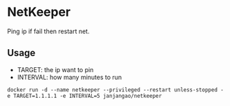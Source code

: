 # NetKeeper
Ping ip if fail then restart net.

## Usage
- TARGET: the ip want to pin
- INTERVAL: how many minutes to run 

``` shell
docker run -d --name netkeeper --privileged --restart unless-stopped -e TARGET=1.1.1.1 -e INTERVAL=5 janjangao/netkeeper
```
